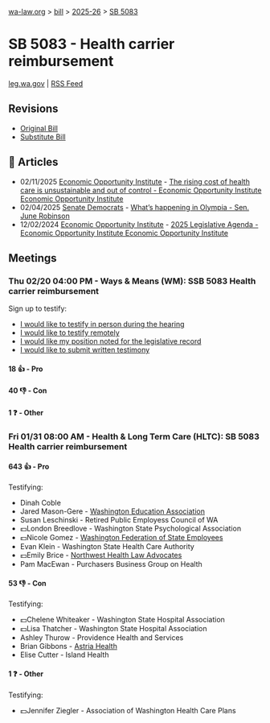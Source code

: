 [wa-law.org](/) > [bill](/bill/) > [2025-26](/bill/2025-26/) > [SB 5083](/bill/2025-26/sb/5083/)

# SB 5083 - Health carrier reimbursement
[leg.wa.gov](https://app.leg.wa.gov/billsummary?BillNumber=5083&Year=2025&Initiative=false) | [RSS Feed](./rss.xml)

## Revisions
* [Original Bill](1/)
* [Substitute Bill](S/)

## 📰 Articles
* 02/11/2025 [Economic Opportunity Institute](/org/economic_opportunity_institute/) - [The rising cost of health care is unsustainable and out of control - Economic Opportunity Institute Economic Opportunity Institute](https://www.opportunityinstitute.org/blog/post/health-care-costs-unsustainable-out-of-control/#:~:text=Senate%20Bill%205083)
* 02/04/2025 [Senate Democrats](/org/senate_democrats/) - [What’s happening in Olympia - Sen. June Robinson](https://senatedemocrats.wa.gov/robinson/2025/02/04/whats-happening-in-olympia/#:~:text=Senate%20Bill%205083)
* 12/02/2024 [Economic Opportunity Institute](/org/economic_opportunity_institute/) - [2025 Legislative Agenda - Economic Opportunity Institute Economic Opportunity Institute](https://www.opportunityinstitute.org/current-projects__trashed/2025-legislative-agenda/#:~:text=Senate%20Bill%205083)

## Meetings
### Thu 02/20 04:00 PM - Ways & Means (WM): SSB 5083 Health carrier reimbursement
Sign up to testify:
* [I would like to testify in person during the hearing](https://app.leg.wa.gov/csi/Testifier/Add?chamber=House&mId=32797&aId=164543&caId=25991&tId=1)
* [I would like to testify remotely](https://app.leg.wa.gov/csi/Testifier/Add?chamber=House&mId=32797&aId=164543&caId=25991&tId=2)
* [I would like my position noted for the legislative record](https://app.leg.wa.gov/csi/Testifier/Add?chamber=House&mId=32797&aId=164543&caId=25991&tId=3)
* [I would like to submit written testimony](https://app.leg.wa.gov/csi/Testifier/Add?chamber=House&mId=32797&aId=164543&caId=25991&tId=4)

#### 18 👍 - Pro

#### 40 👎 - Con

#### 1 ❓ - Other

### Fri 01/31 08:00 AM - Health & Long Term Care (HLTC): SB 5083 Health carrier reimbursement
#### 643 👍 - Pro
Testifying:
* Dinah Coble
* Jared Mason-Gere - [Washington Education Association](/org/washington_education_association/)
* Susan Leschinski - Retired Public Employess Council of WA
* 💵London Breedlove - Washington State Psychological Association
* 💵Nicole Gomez - [Washington Federation of State Employees](/org/washington_federation_of_state_employees/)
* Evan Klein - Washington State Health Care Authority
* 💵Emily Brice - [Northwest Health Law Advocates](/org/northwest_health_law_advocates/)
* Pam MacEwan - Purchasers Business Group on Health

#### 53 👎 - Con
Testifying:
* 💵Chelene Whiteaker - Washington State Hospital Association
* 💵Lisa Thatcher - Washington State Hospital Association
* Ashley Thurow - Providence Health and Services
* Brian Gibbons - [Astria Health](/org/astria_health/)
* Elise Cutter - Island Health

#### 1 ❓ - Other
Testifying:
* 💵Jennifer Ziegler - Association of Washington Health Care Plans
